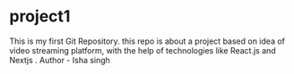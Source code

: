 # project1
This is my first Git Repository. this repo is about a project based on idea of video streaming platform, with the help of technologies like React.js and Nextjs . 
Author - Isha singh
